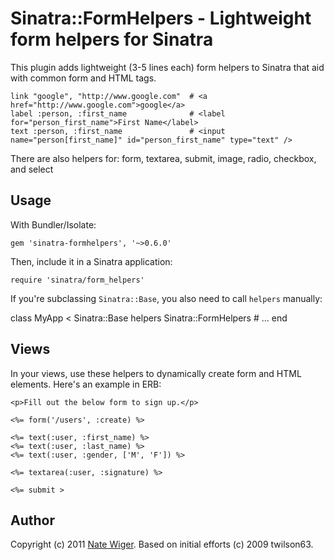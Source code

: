 Sinatra::FormHelpers - Lightweight form helpers for Sinatra
===========================================================

This plugin adds lightweight (3-5 lines each) form helpers to Sinatra that aid with
common form and HTML tags.

    link "google", "http://www.google.com"  # <a href="http://www.google.com">google</a>
    label :person, :first_name              # <label for="person_first_name">First Name</label>
    text :person, :first_name               # <input name="person[first_name]" id="person_first_name" type="text" />

There are also helpers for: form, textarea, submit, image, radio, checkbox, and select

Usage
-----
With Bundler/Isolate:

    gem 'sinatra-formhelpers', '~>0.6.0'

Then, include it in a Sinatra application:

    require 'sinatra/form_helpers'
      
If you're subclassing <code>Sinatra::Base</code>, you also need to call <code>helpers</code> manually:

  class MyApp < Sinatra::Base
    helpers Sinatra::FormHelpers
    # ...
  end

Views
-----
In your views, use these helpers to dynamically create form and HTML elements.  Here's an example in ERB:

    <p>Fill out the below form to sign up.</p>

    <%= form('/users', :create) %>
    
    <%= text(:user, :first_name) %>
    <%= text(:user, :last_name) %>
    <%= text(:user, :gender, ['M', 'F']) %>

    <%= textarea(:user, :signature) %>

    <%= submit >
              
Author
------
Copyright (c) 2011 [Nate Wiger](http://nateware.com).  Based on initial efforts (c) 2009 twilson63.

